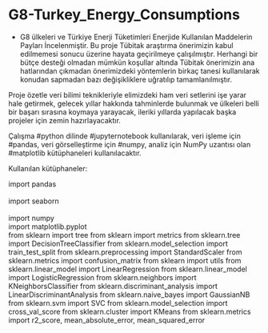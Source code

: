 # G8-Turkey_Energy_Consumptions
- G8 ülkeleri ve Türkiye Enerji Tüketimleri Enerjide Kullanılan Maddelerin Payları İncelenmiştir.
Bu proje Tübitak araştırma önerimizin kabul edilmemesi sonucu üzerine hayata geçirilmeye çalışılmıştır.
Herhangi bir bütçe desteği olmadan mümkün koşullar altında Tübitak önerimizin ana hatlarından çıkmadan önerimizdeki yöntemlerin birkaç tanesi kullanılarak konudan sapmadan bazı değişikliklere uğratılıp tamamlanılmıştır.


Proje özetle veri bilimi teknikleriyle elimizdeki ham veri setlerini işe yarar hale getirmek, gelecek yıllar hakkında tahminlerde bulunmak ve ülkeleri belli bir başarı sırasına koymaya yarayacak, ileriki yıllarda yapılacak başka projeler için zemin hazırlayacaktır.

Çalışma #python dilinde #jupyternotebook kullanılarak, veri işleme için #pandas, veri görselleştirme için #numpy, analiz için NumPy uzantısı olan #matplotlib kütüphaneleri kullanılacaktır.

Kullanılan kütüphaneler:

import pandas  <br>            
import seaborn   <br>          
import numpy               
import matplotlib.pyplot   
from sklearn                        import tree
from sklearn                        import metrics
from sklearn.tree                   import DecisionTreeClassifier 
from sklearn.model_selection        import train_test_split
from sklearn.preprocessing          import StandardScaler
from sklearn.metrics                import confusion_matrix
from sklearn                        import utils
from sklearn.linear_model           import LinearRegression
from sklearn.linear_model           import LogisticRegression
from sklearn.neighbors              import KNeighborsClassifier
from sklearn.discriminant_analysis  import LinearDiscriminantAnalysis
from sklearn.naive_bayes            import GaussianNB
from sklearn.svm                    import SVC
from sklearn.model_selection        import cross_val_score
from sklearn.cluster                import KMeans
from sklearn.metrics                import r2_score, mean_absolute_error, mean_squared_error
